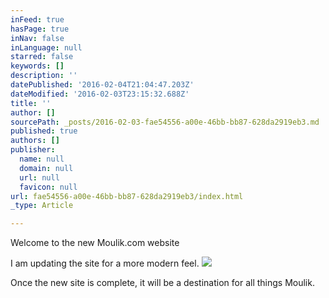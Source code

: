 ```yaml
---
inFeed: true
hasPage: true
inNav: false
inLanguage: null
starred: false
keywords: []
description: ''
datePublished: '2016-02-04T21:04:47.203Z'
dateModified: '2016-02-03T23:15:32.688Z'
title: ''
author: []
sourcePath: _posts/2016-02-03-fae54556-a00e-46bb-bb87-628da2919eb3.md
published: true
authors: []
publisher:
  name: null
  domain: null
  url: null
  favicon: null
url: fae54556-a00e-46bb-bb87-628da2919eb3/index.html
_type: Article

---
```

Welcome to the new Moulik.com website

I am updating the site for a more modern feel.
![](https://s3-us-west-2.amazonaws.com/the-grid-img/p/a7253e68cbab3dfe15649e29f8535f0e1cf5a0c4.jpg)

Once the new site is complete, it will be a destination for all things Moulik.